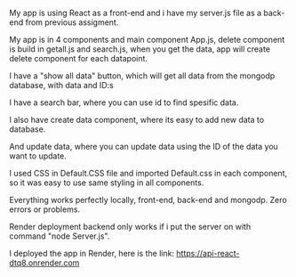 My app is using React as a front-end and i have my server.js file as a back-end from previous assigment.

My app is in 4 components and main component App.js, delete component is build in getall.js and search.js, when you get the data, app will create delete component for each datapoint.

I have a "show all data" button, which will get all data from the mongodp database, with data and ID:s

I have a search bar, where you can use id to find spesific data.

I also have create data component, where its easy to add new data to database.

And update data, where you can update data using the ID of the data you want to update.

I used CSS in Default.CSS file and imported Default.css in each component, so it was easy to use same styling in all components.

Everything works perfectly locally, front-end, back-end and mongodp. Zero errors or problems.

Render deployment backend only works if i put the server on with command "node Server.js".

I deployed the app in Render, here is the link: https://api-react-dtq8.onrender.com 
